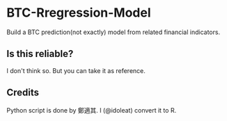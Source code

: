 # BTC-Rregression-Model
Build a BTC prediction(not exactly) model from related financial indicators.

## Is this reliable?
I don't think so. But you can take it as reference.

## Credits
Python script is done by 鄭適其. I (@idoleat) convert it to R.
